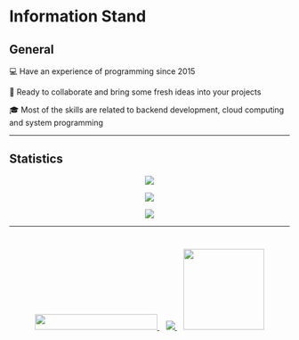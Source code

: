 # Information Stand

## General

:computer: Have an experience of programming since 2015

:speech_balloon: Ready to collaborate and bring some fresh ideas into your projects

:mortar_board: Most of the skills are related to backend development, cloud computing and system
programming

---

## Statistics

<p align="center">
  <picture>
    <source
      srcset="https://github-readme-streak-stats.herokuapp.com/?user=kostmetallist&theme=github_dark_dimmed"
      media="(prefers-color-scheme: dark)"
    />
    <source
      srcset="https://github-readme-streak-stats.herokuapp.com/?user=kostmetallist"
      media="(prefers-color-scheme: light), (prefers-color-scheme: no-preference)"
    />
    <img src="https://github-readme-streak-stats.herokuapp.com/?user=kostmetallist" />
  </picture>
</p>

<p align="center">
  <picture>
    <source
      srcset="https://github-readme-stats.vercel.app/api?username=kostmetallist&theme=github_dark_dimmed"
      media="(prefers-color-scheme: dark)"
    />
    <source
      srcset="https://github-readme-stats.vercel.app/api?username=kostmetallist"
      media="(prefers-color-scheme: light), (prefers-color-scheme: no-preference)"
    />
    <img src="https://github-readme-stats.vercel.app/api?username=kostmetallist" />
  </picture>
</p>

<p align="center">
<picture>
    <source
      srcset="https://github-readme-stats.vercel.app/api/top-langs?username=kostmetallist&layout=donut-vertical&langs_count=10&exclude_repo=prom-extended&theme=github_dark_dimmed"
      media="(prefers-color-scheme: dark)"
    />
    <source
      srcset="https://github-readme-stats.vercel.app/api/top-langs?username=kostmetallist&layout=donut-vertical&langs_count=10&exclude_repo=prom-extended"
      media="(prefers-color-scheme: light), (prefers-color-scheme: no-preference)"
    />
    <img src="https://github-readme-stats.vercel.app/api/top-langs?username=kostmetallist&layout=donut-vertical&langs_count=10&exclude_repo=prom-extended" />
  </picture>
</p>

---

<div align="center" style="margin: 40px 0">

  <a href="mailto:kostmetallist@gmail.com">
    <img height="28px" width="220px" src="https://img.shields.io/static/v1?label=Mailto&message=kostmetallist@gmail.com&color=red&style=for-the-badge">
  </a>&nbsp;&nbsp;

  <a href="https://www.linkedin.com/in/konstantin-kukushkin" target="_blank">
    <img src="https://img.shields.io/badge/linkedin-%230077B5.svg?&style=for-the-badge&logo=linkedin&logoColor=white" />
  </a>&nbsp;&nbsp;

  <a href="#">
    <img width="145px" src="https://komarev.com/ghpvc?username=kostmetallist&color=E5289E">
  </a>

</div>
